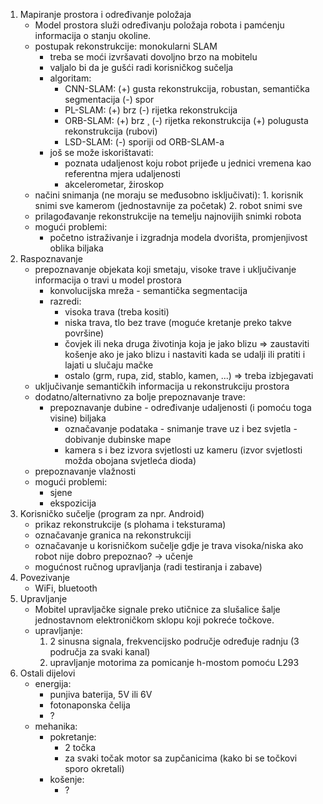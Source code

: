 ﻿1) Mapiranje prostora i određivanje položaja
	- Model prostora služi određivanju položaja robota i pamćenju informacija o stanju okoline.
	- postupak rekonstrukcije: monokularni SLAM
		- treba se moći izvršavati dovoljno brzo na mobitelu
		- valjalo bi da je gušći radi korisničkog sučelja
		- algoritam:
			- CNN-SLAM:
				(+) gusta rekonstrukcija, robustan, semantička segmentacija
				(-) spor
			- PL-SLAM:
				(+) brz
				(-) rijetka rekonstrukcija
			- ORB-SLAM:
				(+) brz
¸				(-) rijetka rekonstrukcija
				(+) polugusta rekonstrukcija (rubovi)
			- LSD-SLAM:
				(-) sporiji od ORB-SLAM-a
		- još se može iskorištavati: 
			- poznata udaljenost koju robot prijeđe u jednici vremena kao referentna mjera udaljenosti
			- akcelerometar, žiroskop		
	- načini snimanja (ne moraju se međusobno isključivati):
			1. korisnik snimi sve kamerom (jednostavnije za početak)
			2. robot snimi sve
	- prilagođavanje rekonstrukcije na temelju najnovijih snimki robota
	- mogući problemi:
		- početno istraživanje i izgradnja modela dvorišta, promjenjivost oblika biljaka
2) Raspoznavanje
	- prepoznavanje objekata koji smetaju, visoke trave i uključivanje informacija o travi u model prostora
		- konvolucijska mreža - semantička segmentacija
		- razredi: 
			- visoka trava (treba kositi)
			- niska trava, tlo bez trave (moguće kretanje preko takve površine)
			- čovjek ili neka druga životinja koja je jako blizu 
				=> zaustaviti košenje ako je jako blizu i nastaviti kada se udalji ili pratiti i lajati u slučaju mačke
			- ostalo (grm, rupa, zid, stablo, kamen,  ...) 
				=> treba izbjegavati
	- uključivanje semantičkih informacija u rekonstrukciju prostora
	- dodatno/alternativno za bolje prepoznavanje trave:
		- prepoznavanje dubine - određivanje udaljenosti (i pomoću toga visine) biljaka
			- označavanje podataka - snimanje trave uz i bez svjetla - dobivanje dubinske mape
			- kamera s i bez izvora svjetlosti uz kameru (izvor svjetlosti možda obojana svjetleća dioda)
	- prepoznavanje vlažnosti
	- mogući problemi:
		- sjene
		- ekspozicija
3) Korisničko sučelje (program za npr. Android)
	- prikaz rekonstrukcije (s plohama i teksturama)
	- označavanje granica na rekonstrukciji
	- označavanje u korisničkom sučelje gdje je trava visoka/niska ako robot nije dobro prepoznao?
		-> učenje
	- mogućnost ručnog upravljanja (radi testiranja i zabave)
4) Povezivanje
	- WiFi, bluetooth
5) Upravljanje
	- Mobitel upravljačke signale preko utičnice za slušalice šalje jednostavnom elektroničkom sklopu koji pokreće točkove.
	- upravljanje: 
		1) 2 sinusna signala, frekvencijsko područje određuje radnju (3 područja za svaki kanal)
		3) upravljanje motorima za pomicanje h-mostom pomoću L293
6) Ostali dijelovi
	- energija:
		- punjiva baterija, 5V ili 6V
		- fotonaponska čelija
		- ?
	- mehanika:
		- pokretanje:
			- 2 točka
			- za svaki točak motor sa zupčanicima (kako bi se točkovi sporo okretali)
		- košenje: 
			- ?
<!---
5) Hardver-staro
	- verzija s Raspberry PI-jem:
		- maksimalna potrošnja energije:
			* runmyrobot.com: 6800mAh/4h, 3.7V -> 7W
			- Raspberry Pi 3 (CPU 100%): 730mA (5V) -> 3.65W
			- kamera:
				- RPi-kamera: 260mA -> 1.3W
				- USB-kamera: 260mA -> 1.3W
			- WiFi: 2.5W
			- ukupno: 3.65W + 1.3W + 2.5 = 7.45W
		- dijelovi:
			- elektronika:
				- računalo: Raspberry Pi 3 B
				- kamera: USB-kamera
				- LED uz kameru?
				- senzor za gašenje računala u slučaju slabe baterije
			- energija:
				- punjiva baterija, 5V
				- fotonaponska čelija
			- mehanika:
				- pokretanje:
					- 2 točka
					- za svaki točak motor s prijenosom (kako bi se točkovi sporije okretali)
				- košenje:
					- motor
					- dio za rezanje: čep s komadom žice
		- mogući problemi:
			- Raspberry PI je preslab
			- podaci za učenje
			- dijelovi
			- kiša, vjetar
-->
